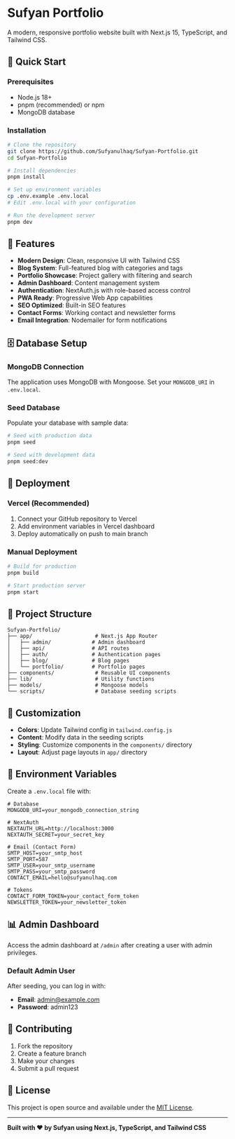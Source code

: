 # Sufyan Portfolio

A modern, responsive portfolio website built with Next.js 15, TypeScript, and Tailwind CSS.

## 🚀 Quick Start

### Prerequisites
- Node.js 18+ 
- pnpm (recommended) or npm
- MongoDB database

### Installation
```bash
# Clone the repository
git clone https://github.com/Sufyanulhaq/Sufyan-Portfolio.git
cd Sufyan-Portfolio

# Install dependencies
pnpm install

# Set up environment variables
cp .env.example .env.local
# Edit .env.local with your configuration

# Run the development server
pnpm dev
```

## 🌟 Features

- **Modern Design**: Clean, responsive UI with Tailwind CSS
- **Blog System**: Full-featured blog with categories and tags
- **Portfolio Showcase**: Project gallery with filtering and search
- **Admin Dashboard**: Content management system
- **Authentication**: NextAuth.js with role-based access control
- **PWA Ready**: Progressive Web App capabilities
- **SEO Optimized**: Built-in SEO features
- **Contact Forms**: Working contact and newsletter forms
- **Email Integration**: Nodemailer for form notifications

## 🗄️ Database Setup

### MongoDB Connection
The application uses MongoDB with Mongoose. Set your `MONGODB_URI` in `.env.local`.

### Seed Database
Populate your database with sample data:

```bash
# Seed with production data
pnpm seed

# Seed with development data
pnpm seed:dev
```

## 🚀 Deployment

### Vercel (Recommended)
1. Connect your GitHub repository to Vercel
2. Add environment variables in Vercel dashboard
3. Deploy automatically on push to main branch

### Manual Deployment
```bash
# Build for production
pnpm build

# Start production server
pnpm start
```

## 📁 Project Structure

```
Sufyan-Portfolio/
├── app/                    # Next.js App Router
│   ├── admin/             # Admin dashboard
│   ├── api/               # API routes
│   ├── auth/              # Authentication pages
│   ├── blog/              # Blog pages
│   └── portfolio/         # Portfolio pages
├── components/             # Reusable UI components
├── lib/                    # Utility functions
├── models/                 # Mongoose models
└── scripts/                # Database seeding scripts
```

## 🎨 Customization

- **Colors**: Update Tailwind config in `tailwind.config.js`
- **Content**: Modify data in the seeding scripts
- **Styling**: Customize components in the `components/` directory
- **Layout**: Adjust page layouts in `app/` directory

## 🔧 Environment Variables

Create a `.env.local` file with:

```env
# Database
MONGODB_URI=your_mongodb_connection_string

# NextAuth
NEXTAUTH_URL=http://localhost:3000
NEXTAUTH_SECRET=your_secret_key

# Email (Contact Form)
SMTP_HOST=your_smtp_host
SMTP_PORT=587
SMTP_USER=your_smtp_username
SMTP_PASS=your_smtp_password
CONTACT_EMAIL=hello@sufyanulhaq.com

# Tokens
CONTACT_FORM_TOKEN=your_contact_form_token
NEWSLETTER_TOKEN=your_newsletter_token
```

## 📊 Admin Dashboard

Access the admin dashboard at `/admin` after creating a user with admin privileges.

### Default Admin User
After seeding, you can log in with:
- **Email**: admin@example.com
- **Password**: admin123

## 🤝 Contributing

1. Fork the repository
2. Create a feature branch
3. Make your changes
4. Submit a pull request

## 📄 License

This project is open source and available under the [MIT License](LICENSE).

---

**Built with ❤️ by Sufyan using Next.js, TypeScript, and Tailwind CSS**

<!-- Test line to verify git is working -->